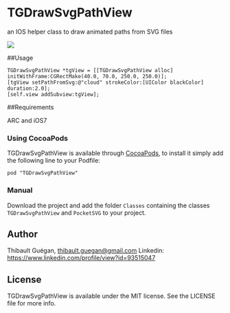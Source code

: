 TGDrawSvgPathView
=================

an IOS helper class to draw animated paths from SVG files

![](https://raw.githubusercontent.com/Tibolte/TGDrawSvgPathView/master/demosvg.gif)

##Usage

    TGDrawSvgPathView *tgView = [[TGDrawSvgPathView alloc] initWithFrame:CGRectMake(40.0, 70.0, 250.0, 250.0)];
    [tgView setPathFromSvg:@"cloud" strokeColor:[UIColor blackColor] duration:2.0];
    [self.view addSubview:tgView];
    
##Requirements

ARC and iOS7

### Using CocoaPods

TGDrawSvgPathView is available through [CocoaPods](http://cocoapods.org), to install
it simply add the following line to your Podfile:

    pod "TGDrawSvgPathView"

### Manual

Download the project and add the folder `Classes` containing the classes `TGDrawSvgPathView` and `PocketSVG` to your project.

## Author

Thibault Guégan, thibault.guegan@gmail.com
Linkedin: https://www.linkedin.com/profile/view?id=93515047

## License

TGDrawSvgPathView is available under the MIT license. See the LICENSE file for more info.
